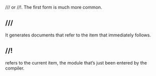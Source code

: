 /// or //!. The first form is much more common. 

## ///
It generates documents that refer to the item that immediately follows. 

## //!
refers to the current item, the module that’s just been entered by the compiler.

